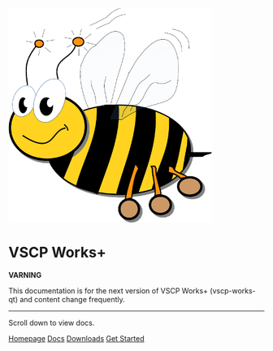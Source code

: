 

![VSCP logo](./images/logo_400.png)

# VSCP Works+

**VARNING**

This documentation is for the next version of VSCP Works+ (vscp-works-qt) and content change frequently.

---

Scroll down to view docs.

[Homepage](https://www.vscp.org)
[Docs](http://docs.vscp.org/)
[Downloads](https://www.vscp.org/#download)
[Get Started](./README)
